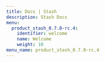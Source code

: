 ```yaml
---
title: Docs | Stash
description: Stash Docs
menu:
  product_stash_0.7.0-rc.4:
    identifier: welcome
    name: Welcome
    weight: 10
menu_name: product_stash_0.7.0-rc.4
---
```

